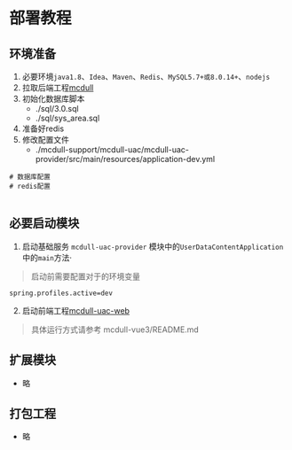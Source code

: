 # 部署教程

## 环境准备

1. 必要环境``java1.8``、``Idea``、``Maven``、``Redis``、``MySQL5.7+或8.0.14+``、``nodejs``
2. 拉取后端工程[mcdull](https://gitee.com/dqcer/mcdull.git)
3. 初始化数据库脚本
   - ./sql/3.0.sql
   - ./sql/sys_area.sql
4. 准备好redis
5. 修改配置文件
    - ./mcdull-support/mcdull-uac/mcdull-uac-provider/src/main/resources/application-dev.yml
```properties
# 数据库配置
# redis配置
  
```

## 必要启动模块

1. 启动基础服务 ``mcdull-uac-provider`` 模块中的``UserDataContentApplication``中的``main``方法·
> 启动前需要配置对于的环境变量 

```shell
spring.profiles.active=dev
```

2. 启动前端工程[mcdull-uac-web](https://gitee.com/dqcer/mcdull-vue3.git)
> 具体运行方式请参考 mcdull-vue3/README.md

## 扩展模块
- 略

## 打包工程
- 略




